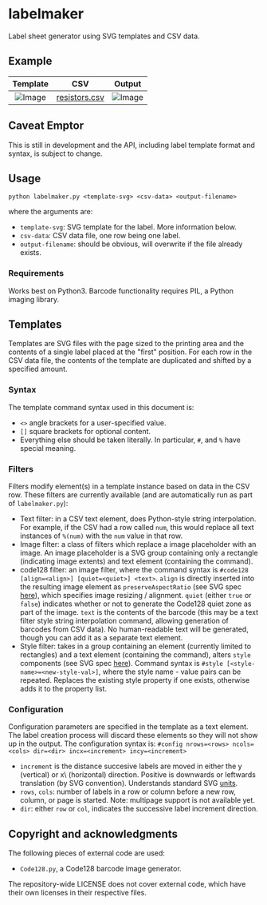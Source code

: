 # labelmaker
Label sheet generator using SVG templates and CSV data.

## Example

| Template | CSV | Output |
|:---:|:---:|:---:|
| ![Image](../master/docs/template_resistors.png?raw=true) | [resistors.csv](../master/docs/resistors.csv) | ![Image](../master/docs/gen_resistors.png?raw=true) |

## Caveat Emptor
This is still in development and the API, including label template format and syntax, is subject to change. 

## Usage
`python labelmaker.py <template-svg> <csv-data> <output-filename>`

where the arguments are:

- `template-svg`: SVG template for the label. More information below.
- `csv-data`: CSV data file, one row being one label.
- `output-filename`: should be obvious, will overwrite if the file already exists.

### Requirements
Works best on Python3. Barcode functionality requires PIL, a Python imaging library.

## Templates
Templates are SVG files with the page sized to the printing area and the contents of a single label placed at the "first" position. For each row in the CSV data file, the contents of the template are duplicated and shifted by a specified amount.

### Syntax
The template command syntax used in this document is:

- `<>` angle brackets for a user-specified value.
- `[]` square brackets for optional content.
- Everything else should be taken literally. In particular, `#`, and `%` have special meaning.

### Filters
Filters modify element(s) in a template instance based on data in the CSV row. These filters are currently available (and are automatically run as part of `labelmaker.py`):

- Text filter: in a CSV text element, does Python-style string interpolation. For example, if the CSV had a row called `num`, this would replace all text instances of `%(num)` with the `num` value in that row.
- Image filter: a class of filters which replace a image placeholder with an image. An image placeholder is a SVG group containing only a rectangle (indicating image extents) and text element (containing the command).
- code128 filter: an image filter, where the command syntax is `#code128 [align=<align>] [quiet=<quiet>] <text>`. `align` is directly inserted into the resulting image element as `preserveAspectRatio` (see SVG spec [here](https://www.w3.org/TR/SVG/coords.html#PreserveAspectRatioAttribute)), which specifies image resizing / alignment. `quiet` (either `true` or `false`) indicates whether or not to generate the Code128 quiet zone as part of the image. `text` is the contents of the barcode (this may be a text filter style string interpolation command, allowing generation of barcodes from CSV data). No human-readable text will be generated, though you can add it as a separate text element.
- Style filter: takes in a group containing an element (currently limited to rectangles) and a text element (containing the command), alters `style` components (see SVG spec [here](https://www.w3.org/TR/SVG/styling.html)). Command syntax is `#style [<style-name>=<new-style-val>]`, where the style name - value pairs can be repeated. Replaces the existing style property if one exists, otherwise adds it to the property list.

### Configuration
Configuration parameters are specified in the template as a text element. The label creation process will discard these elements so they will not show up in the output. The configuration syntax is:
`#config nrows=<rows> ncols=<cols> dir=<dir> incx=<increment> incy=<increment>`

- `increment` is the distance succesive labels are moved in either the y (vertical) or x\ (horizontal) direction. Positive is downwards or leftwards translation (by SVG convention). Understands standard SVG [units](https://www.w3.org/TR/SVG/coords.html#Units).
- `rows`, `cols`: number of labels in a row or column before a new row, column, or page is started. Note: multipage support is not available yet. 
- `dir`: either `row` or `col`, indicates the successive label increment direction.

## Copyright and acknowledgments
The following pieces of external code are used:

- `Code128.py`, a Code128 barcode image generator.

The repository-wide LICENSE does not cover external code, which have their own licenses in their respective files.
